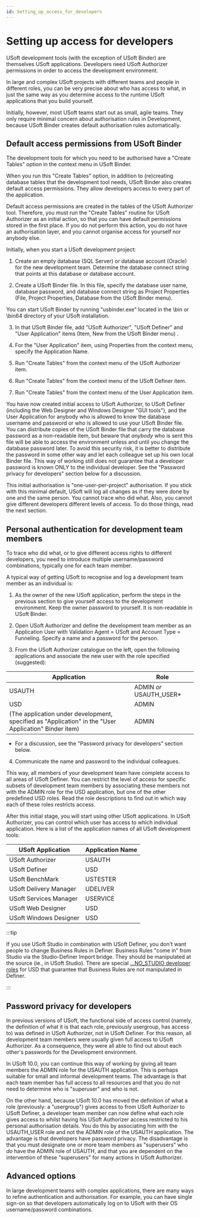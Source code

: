 ```yaml
---
id: Setting_up_access_for_developers
---
```


# Setting up access for developers

USoft development tools (with the exception of USoft Binder) are themselves USoft applications. Developers need USoft Authorizer permissions in order to access the development environment.

In large and complex USoft projects with different teams and people in different roles, you can be very precise about who has access to what, in just the same way as you determine access to the runtime USoft applications that you build yourself.

Initially, however, most USoft teams start out as small, agile teams. They only require minimal concern about authorisation rules in Development, because USoft Binder creates default authorisation rules automatically.

## Default access permissions from USoft Binder

The development tools for which you need to be authorised have a "Create Tables" option in the context menu in USoft Binder.

When you run this "Create Tables" option, in addition to (re)creating database tables that the development tool needs, USoft Binder also creates default access permissions. They allow developers access to every part of the application.

Default access permissions are created in the tables of the USoft Authorizer tool. Therefore, you must run the "Create Tables" routine for USoft Authorizer as an initial action, so that you can have default permissions stored in the first place. If you do not perform this action, you do not have an authorisation layer, and you cannot organise access for yourself nor anybody else.

Initially, when you start a USoft development project:

1. Create an empty database (SQL Server) or database account (Oracle) for the new development team. Determine the database connect string that points at this database or database account.

2. Create a USoft Binder file. In this file, specify the database user name, database password, and database connect string as Project Properties (File, Project Properties, Database from the USoft Binder menu).

You can start USoft Binder by running "usbinder.exe" located in the \\bin or \\bin64 directory of your USoft installation.

3. In that USoft Binder file, add "USoft Authorizer", "USoft Definer" and "User Application" items (Item, New from the USoft Binder menu) .

4. For the "User Application" item, using Properties from the context menu, specify the Application Name.

5. Run "Create Tables" from the context menu of the USoft Authorizer item.

6. Run "Create Tables" from the context menu of the USoft Definer item.

7. Run "Create Tables" from the context menu of the User Application item.

You have now created initial access to USoft Authorizer, to USoft Definer (including the Web Designer and Windows Designer "GUI tools"), and the User Application for anybody who is allowed to know the database username and password or who is allowed to use your USoft Binder file. You can distribute copies of the USoft Binder file that carry the database password as a non-readable item, but beware that *anybody* who is sent this file will be able to access the environment unless and until you change the database password later. To avoid this security risk, it is better to distribute the password in some other way and let each colleague set up his own local Binder file. This way of working still does not guarantee that a developer password is known ONLY to the individual developer. See the "Password privacy for developers" section below for a discussion.

This initial authorisation is "one-user-per-project" authorisation. If you stick with this minimal default, USoft will log all changes as if they were done by one and the same person. You cannot trace who did what. Also, you cannot give different developers different levels of access. To do those things, read the next section.

## Personal authentication for development team members

To trace who did what, or to give different access rights to different developers, you need to introduce multiple username/password combinations, typically one for each team member.

A typical way of getting USoft to recognise and log a development team member as an individual is:

1. As the owner of the new USoft application, perform the steps in the previous section to give yourself access to the development environment. Keep the owner password to yourself. It is non-readable in USoft Binder.

2. Open USoft Authorizer and define the development team member as an Application User with Validation Agent = USoft and Account Type = Funneling. Specify a name and a password for the person.

3. From the USoft Authorizer catalogue on the left, open the following applications and associate the new user with the role specified (suggested):

|**Application**|**Role**|
|--------|--------|
|USAUTH  |ADMIN *or* USAUTH_USER*|
|USD     |ADMIN   |
|(The application under development, specified as "Application" in the "User Application" Binder item)|ADMIN   |



* For a discussion, see the "Password privacy for developers" section below.

4. Communicate the name and password to the individual colleagues.

This way, all members of your development team have complete access to all areas of USoft Definer. You can restrict the level of access for specific subsets of development team members by associating these members not with the ADMIN role for the USD application, but one of the other predefined USD roles. Read the role descriptions to find out in which way each of these roles restricts access.

After this initial stage, you will start using other USoft applications. In USoft Authorizer, you can control which user has access to which individual application. Here is a list of the application names of all USoft development tools:

|**USoft Application**|**Application Name**|
|--------|--------|
|USoft Authorizer|USAUTH  |
|USoft Definer|USD     |
|USoft BenchMark|USTESTER|
|USoft Delivery Manager|UDELIVER|
|USoft Services Manager|USERVICE|
|USoft Web Designer|USD     |
|USoft Windows Designer|USD     |




:::tip

If you use USoft Studio in combination with USoft Definer, you don't want people to change Business Rules in Definer. Business Rules "come in” from Studio via the Studio-Definer Import bridge. They should be manipulated at the source (ie., in USoft Studio).
There are special [...NO_STUDIO developer roles](/docs/USoft_for_administrators/Creating_a_USoft_Development_environment/Authorising_team_members_for_USoft_100.md) for USD that guarantee that Business Rules are not manipulated in Definer.

:::

## Password privacy for developers

In previous versions of USoft, the functional side of access control (namely, the definition of what it is that each role, previously usergroup, has access to) was defined in USoft Authorizer, not in USoft Definer. For this reason, all development team members were usually given full access to USoft Authorizer. As a consequence, they were all able to find out about each other's passwords for the Development environment.

In USoft 10.0, you can continue this way of working by giving all team members the ADMIN role for the USAUTH application. This is perhaps suitable for small and informal development teams. The advantage is that each team member has full access to all resources and that you do not need to determine who is "superuser" and who is not.

On the other hand, because USoft 10.0 has moved the definition of what a role (previously: a "usergroup") gives access to from USoft Authorizer to USoft Definer, a developer team member can now define what each role gives access to whilst having his USoft Authorizer access restricted to his personal authorisation details. You do this by associating him with the USAUTH_USER role and not the ADMIN role of the USAUTH application. The advantage is that developers have password privacy. The disadvantage is that you must designate one or more team members as "superusers" who *do* have the ADMIN role of USAUTH, and that you are dependent on the intervention of these "superusers" for many actions in USoft Authorizer.

## Advanced options

In large development teams with complex applications, there are many ways to refine authentication and authorisation. For example, you can have single sign-on so that developers automatically log on to USoft with their OS username/password combinations.

 